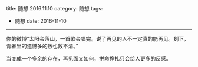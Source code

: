 title: 随想 2016.11.10
category: 随想
tags:
  - 随想
date: 2016-11-10
---

你的微博“太阳会落山，一首歌会唱完。说了再见的人不一定真的能再见。刻下，青春里的遗憾多的数也数不清。”

当变成一个多余的存在，再见面又如何，拼命挣扎只会给人更多的反感。
